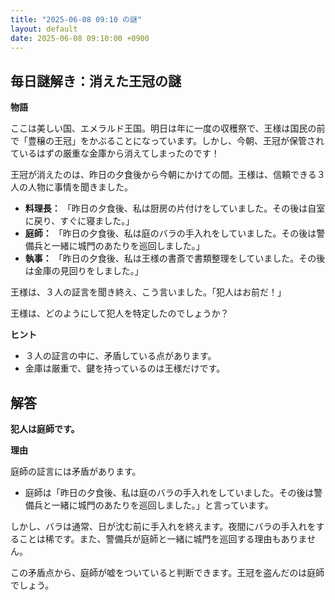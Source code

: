 ```yaml
---
title: "2025-06-08 09:10 の謎"
layout: default
date: 2025-06-08 09:10:00 +0900
---
```

## 毎日謎解き：消えた王冠の謎

**物語**

ここは美しい国、エメラルド王国。明日は年に一度の収穫祭で、王様は国民の前で「豊穣の王冠」をかぶることになっています。しかし、今朝、王冠が保管されているはずの厳重な金庫から消えてしまったのです！

王冠が消えたのは、昨日の夕食後から今朝にかけての間。王様は、信頼できる３人の人物に事情を聞きました。

*   **料理長：** 「昨日の夕食後、私は厨房の片付けをしていました。その後は自室に戻り、すぐに寝ました。」
*   **庭師：** 「昨日の夕食後、私は庭のバラの手入れをしていました。その後は警備兵と一緒に城門のあたりを巡回しました。」
*   **執事：** 「昨日の夕食後、私は王様の書斎で書類整理をしていました。その後は金庫の見回りをしました。」

王様は、３人の証言を聞き終え、こう言いました。「犯人はお前だ！」

王様は、どのようにして犯人を特定したのでしょうか？

**ヒント**

*   ３人の証言の中に、矛盾している点があります。
*   金庫は厳重で、鍵を持っているのは王様だけです。

## 解答

**犯人は庭師です。**

**理由**

庭師の証言には矛盾があります。

*   庭師は「昨日の夕食後、私は庭のバラの手入れをしていました。その後は警備兵と一緒に城門のあたりを巡回しました。」と言っています。

しかし、バラは通常、日が沈む前に手入れを終えます。夜間にバラの手入れをすることは稀です。また、警備兵が庭師と一緒に城門を巡回する理由もありません。

この矛盾点から、庭師が嘘をついていると判断できます。王冠を盗んだのは庭師でしょう。
